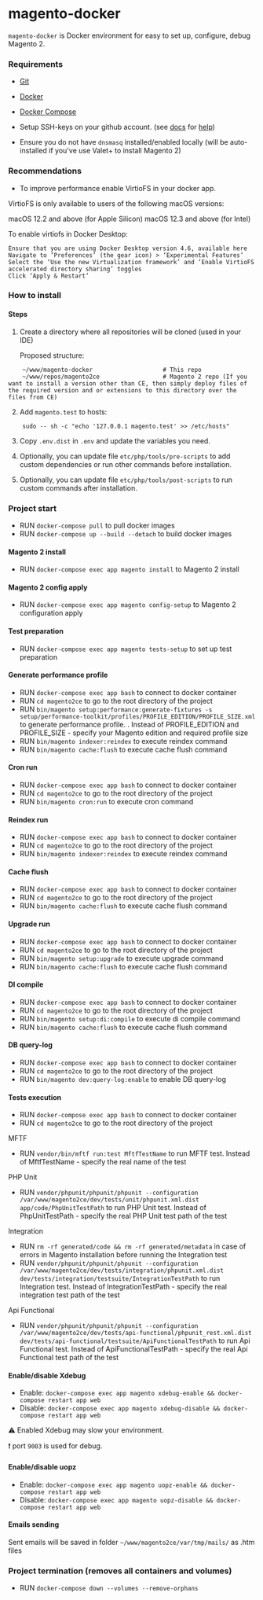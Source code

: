 # magento-docker

`magento-docker` is Docker environment for easy to set up, configure, debug Magento 2.

### Requirements

* [Git](https://git-scm.com/book/en/v2/Getting-Started-Installing-Git)
* [Docker](https://docs.docker.com/)
* [Docker Compose](https://docs.docker.com/compose/install/)
* Setup SSH-keys on your github account. (see [docs](https://help.github.com/en/github/authenticating-to-github/generating-a-new-ssh-key-and-adding-it-to-the-ssh-agent)  for [help](https://help.github.com/en/github/authenticating-to-github/adding-a-new-ssh-key-to-your-github-account))

* Ensure you do not have `dnsmasq` installed/enabled locally (will be auto-installed if you've use Valet+ to install Magento 2)

### Recommendations

* To improve performance enable VirtioFS in your docker app.

VirtioFS is only available to users of the following macOS versions:

macOS 12.2 and above (for Apple Silicon)
macOS 12.3 and above (for Intel)

To enable virtiofs in Docker Desktop:

    Ensure that you are using Docker Desktop version 4.6, available here
    Navigate to ‘Preferences’ (the gear icon) > ‘Experimental Features’
    Select the ‘Use the new Virtualization framework’ and ‘Enable VirtioFS accelerated directory sharing’ toggles
    Click ‘Apply & Restart’

### How to install

#### Steps

1. Create a directory where all repositories will be cloned (used in your IDE)
 
    Proposed structure:
```
    ~/www/magento-docker                    # This repo
    ~/www/repos/magento2ce                  # Magento 2 repo (If you want to install a version other than CE, then simply deploy files of the required version and or extensions to this directory over the files from CE)
```

2. Add `magento.test` to hosts:

```
    sudo -- sh -c "echo '127.0.0.1 magento.test' >> /etc/hosts"
```

3. Copy `.env.dist` in `.env` and update the variables you need. 

4. Optionally, you can update file `etc/php/tools/pre-scripts` to add custom dependencies or run other commands before installation.

5. Optionally, you can update file `etc/php/tools/post-scripts` to run custom commands after installation.

### Project start

* RUN `docker-compose pull` to pull docker images
* RUN `docker-compose up --build --detach` to build docker images

#### Magento 2 install

* RUN `docker-compose exec app magento install` to Magento 2 install

#### Magento 2 config apply

* RUN `docker-compose exec app magento config-setup` to Magento 2 configuration apply

#### Test preparation

* RUN `docker-compose exec app magento tests-setup` to set up test preparation

#### Generate performance profile

* RUN `docker-compose exec app bash` to connect to docker container
* RUN `cd magento2ce` to go to the root directory of the project
* RUN `bin/magento setup:performance:generate-fixtures -s setup/performance-toolkit/profiles/PROFILE_EDITION/PROFILE_SIZE.xml` to generate performance profile. . Instead of PROFILE_EDITION and PROFILE_SIZE - specify your Magento edition and required profile size
* RUN `bin/magento indexer:reindex` to execute reindex command
* RUN `bin/magento cache:flush` to execute cache flush command

#### Cron run

* RUN `docker-compose exec app bash` to connect to docker container
* RUN `cd magento2ce` to go to the root directory of the project
* RUN `bin/magento cron:run` to execute cron command

#### Reindex run

* RUN `docker-compose exec app bash` to connect to docker container
* RUN `cd magento2ce` to go to the root directory of the project
* RUN `bin/magento indexer:reindex` to execute reindex command

#### Cache flush

* RUN `docker-compose exec app bash` to connect to docker container
* RUN `cd magento2ce` to go to the root directory of the project
* RUN `bin/magento cache:flush` to execute cache flush command

#### Upgrade run

* RUN `docker-compose exec app bash` to connect to docker container
* RUN `cd magento2ce` to go to the root directory of the project
* RUN `bin/magento setup:upgrade` to execute upgrade command
* RUN `bin/magento cache:flush` to execute cache flush command

#### DI compile

* RUN `docker-compose exec app bash` to connect to docker container
* RUN `cd magento2ce` to go to the root directory of the project
* RUN `bin/magento setup:di:compile` to execute di compile command
* RUN `bin/magento cache:flush` to execute cache flush command

#### DB query-log

* RUN `docker-compose exec app bash` to connect to docker container
* RUN `cd magento2ce` to go to the root directory of the project
* RUN `bin/magento dev:query-log:enable` to enable DB query-log

#### Tests execution

* RUN `docker-compose exec app bash` to connect to docker container
* RUN `cd magento2ce` to go to the root directory of the project

MFTF
* RUN `vendor/bin/mftf run:test MftfTestName` to run MFTF test. Instead of MftfTestName - specify the real name of the test

PHP Unit
* RUN `vendor/phpunit/phpunit/phpunit --configuration /var/www/magento2ce/dev/tests/unit/phpunit.xml.dist app/code/PhpUnitTestPath` to run PHP Unit test. Instead of PhpUnitTestPath - specify the real PHP Unit test path of the test

Integration
* RUN `rm -rf generated/code && rm -rf generated/metadata` in case of errors in Magento installation before running the Integration test
* RUN `vendor/phpunit/phpunit/phpunit --configuration /var/www/magento2ce/dev/tests/integration/phpunit.xml.dist dev/tests/integration/testsuite/IntegrationTestPath` to run Integration test. Instead of IntegrationTestPath - specify the real integration test path of the test

Api Functional
* RUN `vendor/phpunit/phpunit/phpunit --configuration /var/www/magento2ce/dev/tests/api-functional/phpunit_rest.xml.dist dev/tests/api-functional/testsuite/ApiFunctionalTestPath` to run Api Functional test. Instead of ApiFunctionalTestPath - specify the real Api Functional test path of the test

#### Enable/disable Xdebug 

* Enable: `docker-compose exec app magento xdebug-enable && docker-compose restart app web`
* Disable: `docker-compose exec app magento xdebug-disable && docker-compose restart app web`

:warning: Enabled Xdebug may slow your environment. 
 
:exclamation: port `9003` is used for debug. 

#### Enable/disable uopz

* Enable: `docker-compose exec app magento uopz-enable && docker-compose restart app web`
* Disable: `docker-compose exec app magento uopz-disable && docker-compose restart app web`

#### Emails sending

Sent emails will be saved in folder `~/www/magento2ce/var/tmp/mails/` as .htm files

### Project termination (removes all containers and volumes)

* RUN `docker-compose down --volumes --remove-orphans`

